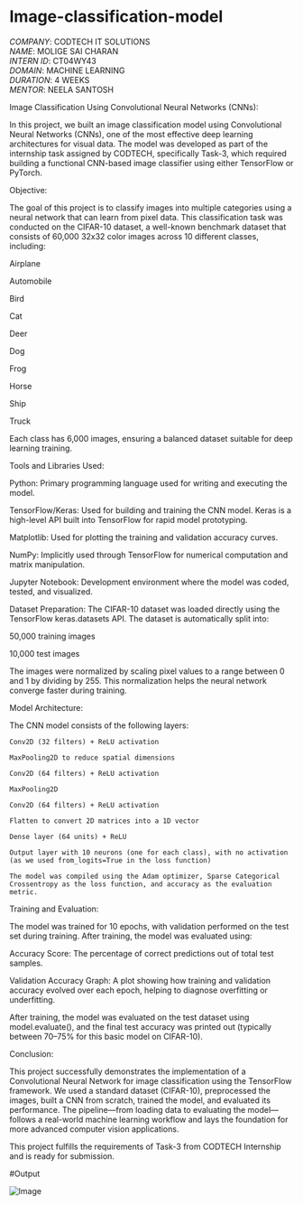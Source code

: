 # Image-classification-model

*COMPANY*: CODTECH IT SOLUTIONS  
*NAME*: MOLIGE SAI CHARAN  
*INTERN ID*: CT04WY43  
*DOMAIN*: MACHINE LEARNING  
*DURATION*: 4 WEEKS  
*MENTOR*: NEELA SANTOSH

Image Classification Using Convolutional Neural Networks (CNNs):

In this project, we built an image classification model using Convolutional Neural Networks (CNNs), one of the most effective deep learning architectures for visual data. The model was developed as part of the internship task assigned by CODTECH, specifically Task-3, which required building a functional CNN-based image classifier using either TensorFlow or PyTorch.

Objective:

The goal of this project is to classify images into multiple categories using a neural network that can learn from pixel data. This classification task was conducted on the CIFAR-10 dataset, a well-known benchmark dataset that consists of 60,000 32x32 color images across 10 different classes, including:

Airplane

Automobile

Bird

Cat

Deer

Dog

Frog

Horse

Ship

Truck

Each class has 6,000 images, ensuring a balanced dataset suitable for deep learning training.

Tools and Libraries Used:

  Python: Primary programming language used for writing and executing the model.
  
  TensorFlow/Keras: Used for building and training the CNN model. Keras is a high-level API built into TensorFlow for rapid model prototyping.
  
  Matplotlib: Used for plotting the training and validation accuracy curves.
  
  NumPy: Implicitly used through TensorFlow for numerical computation and matrix manipulation.
  
  Jupyter Notebook: Development environment where the model was coded, tested, and visualized.

Dataset Preparation:
  The CIFAR-10 dataset was loaded directly using the TensorFlow keras.datasets API. The dataset is automatically split into:
  
  50,000 training images
  
  10,000 test images
  
  The images were normalized by scaling pixel values to a range between 0 and 1 by dividing by 255. This normalization helps the neural network converge faster during training.

Model Architecture:

  The CNN model consists of the following layers:
  
    Conv2D (32 filters) + ReLU activation
    
    MaxPooling2D to reduce spatial dimensions
    
    Conv2D (64 filters) + ReLU activation
    
    MaxPooling2D
    
    Conv2D (64 filters) + ReLU activation
    
    Flatten to convert 2D matrices into a 1D vector
    
    Dense layer (64 units) + ReLU
    
    Output layer with 10 neurons (one for each class), with no activation (as we used from_logits=True in the loss function)
    
    The model was compiled using the Adam optimizer, Sparse Categorical Crossentropy as the loss function, and accuracy as the evaluation metric.

Training and Evaluation:

  The model was trained for 10 epochs, with validation performed on the test set during training. After training, the model was evaluated using:
  
  Accuracy Score: The percentage of correct predictions out of total test samples.
  
  Validation Accuracy Graph: A plot showing how training and validation accuracy evolved over each epoch, helping to diagnose overfitting or underfitting.
  
  After training, the model was evaluated on the test dataset using model.evaluate(), and the final test accuracy was printed out (typically between 70–75% for this basic model on CIFAR-10).

Conclusion:

  This project successfully demonstrates the implementation of a Convolutional Neural Network for image classification using the TensorFlow framework. We used a standard dataset (CIFAR-10), preprocessed the images, built a CNN from scratch, trained the model, and evaluated its performance. The pipeline—from loading data to evaluating the model—follows a real-world machine learning workflow and lays the foundation for more advanced computer vision applications.
  
  This project fulfills the requirements of Task-3 from CODTECH Internship and is ready for submission.

#Output

![Image](https://github.com/user-attachments/assets/1a1f454e-59fd-4e02-8673-f902c6248cbd)
